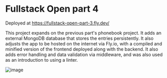 # Fullstack Open part 4

Deployed at https://fullstack-open-part-3.fly.dev/

This project expands on the previous part's phonebook project. It adds an external MongoDB database
that stores the entries persistently. It also adjusts the app to be hosted on the internet via
Fly.io, with a compiled and minified version of the frontend deployed along with the backend.
It also adds error handling and data validation via middleware, and was also used as an introduction
to using a linter.

![image](https://github.com/vilequarter/fullstack-open-part-3/assets/44734839/f108eaff-c563-44f0-a60d-8f0f2cc9618a)
